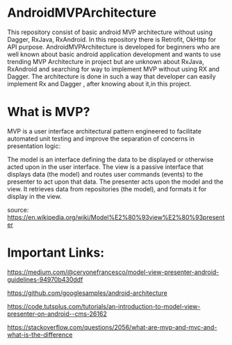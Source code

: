 # AndroidMVPArchitecture
This repository consist of basic android MVP architecture without using Dagger, RxJava, RxAndroid. In this repository there is Retrofit, OkHttp for API purpose. 
AndroidMVPArchitecture is developed for beginners who are well known about basic android application development and wants to use trending MVP Architecture in project but are unknown about RxJava, RxAndroid and searching for way to implement MVP without using RX and Dagger. The architecture is done in such a way that developer can easily implement Rx and Dagger , after knowing about it,in this project.

# What is MVP?
MVP is a user interface architectural pattern engineered to facilitate automated unit testing and improve the separation of concerns in presentation logic:

The model is an interface defining the data to be displayed or otherwise acted upon in the user interface.
The view is a passive interface that displays data (the model) and routes user commands (events) to the presenter to act upon that data.
The presenter acts upon the model and the view. It retrieves data from repositories (the model), and formats it for display in the view.

source: https://en.wikipedia.org/wiki/Model%E2%80%93view%E2%80%93presenter

# Important Links:
https://medium.com/@cervonefrancesco/model-view-presenter-android-guidelines-94970b430ddf

https://github.com/googlesamples/android-architecture

https://code.tutsplus.com/tutorials/an-introduction-to-model-view-presenter-on-android--cms-26162

https://stackoverflow.com/questions/2056/what-are-mvp-and-mvc-and-what-is-the-difference


